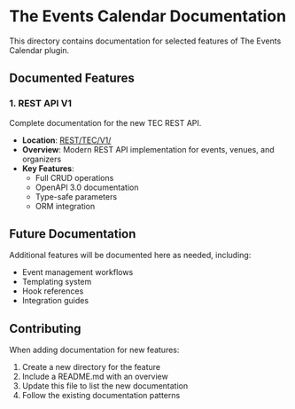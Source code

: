 # The Events Calendar Documentation

This directory contains documentation for selected features of The Events Calendar plugin.

## Documented Features

### 1. REST API V1

Complete documentation for the new TEC REST API.

- **Location**: [REST/TEC/V1/](REST/TEC/V1/)
- **Overview**: Modern REST API implementation for events, venues, and organizers
- **Key Features**:
  - Full CRUD operations
  - OpenAPI 3.0 documentation
  - Type-safe parameters
  - ORM integration

## Future Documentation

Additional features will be documented here as needed, including:

- Event management workflows
- Templating system
- Hook references
- Integration guides

## Contributing

When adding documentation for new features:

1. Create a new directory for the feature
2. Include a README.md with an overview
3. Update this file to list the new documentation
4. Follow the existing documentation patterns